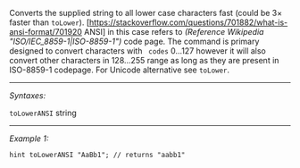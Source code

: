Converts the supplied string to all lower case characters fast (could be 3&times; faster than `toLower`).
[https://stackoverflow.com/questions/701882/what-is-ansi-format/701920 ANSI] in this case refers to *(Reference Wikipedia "ISO/IEC_8859-1|ISO-8859-1")* code page.
The command is primary designed to convert characters with ` codes` 0...127 however it will also convert other characters in 128...255 range as long as they are present in ISO-8859-1 codepage.
For Unicode alternative see `toLower`.


---
*Syntaxes:*

`toLowerANSI` string

---
*Example 1:*

```sqf
hint toLowerANSI "AaBb1"; // returns "aabb1"
```
